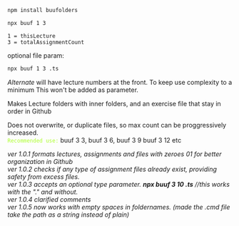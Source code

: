 ```bash
npm install buufolders
````
```bash
npx buuf 1 3
```
```
1 = thisLecture
3 = totalAssignmentCount
```
optional file param:

```bash
npx buuf 1 3 .ts
```

*Alternate* will have lecture numbers at the front. To keep use complexity to a minimum
This won't be added as parameter.



Makes Lecture folders with inner folders, and an exercise file that stay in order in Github  
  
Does not overwrite, or duplicate files, so max count can be proggressively increased.   
<code style="color : greenyellow">Recommended use:</code> buuf 3 3, buuf 3 6, buuf 3 9 buuf 3 12 etc  
  
  
*ver 1.0.1 formats lectures, assignments and files with zeroes 01 for better organization in Github*   
*ver 1.0.2 checks if any type of assignment files already exist, providing safety from excess files.*  
*ver 1.0.3 accepts an optional type parameter. **npx buuf 3 10 .ts** //this works with the "." and without.*  
*ver 1.0.4 clarified comments*  
*ver 1.0.5 now works with empty spaces in foldernames. (made the .cmd file take the path as a string instead of plain)*

